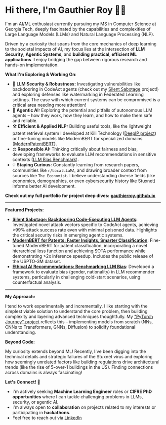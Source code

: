 # Hi there, I'm Gauthier Roy 👋🔭

I'm an AI/ML enthusiast currently pursuing my MS in Computer Science at Georgia Tech, deeply fascinated by the capabilities and complexities of Large Language Models (LLMs) and Natural Language Processing (NLP).

Driven by a curiosity that spans from the core mechanics of deep learning to the societal impacts of AI, my focus lies at the intersection of **LLM Security**, **Agentic Systems**, and **building practical, efficient ML applications**. I enjoy bridging the gap between rigorous research and hands-on implementation.

**What I'm Exploring & Working On:**

*   🧠 **LLM Security & Robustness:** Investigating vulnerabilities like backdooring in CodeAct agents (check out my [Silent Sabotage](https://gauthierroy.github.io/portfolio/silent-sabotage/) project!) and exploring defenses like watermarking in Federated Learning settings. The ease with which current systems can be compromised is a critical area needing more attention!
*   🤖 **Agentic AI:** Exploring the potential and pitfalls of autonomous LLM agents – how they work, how they learn, and how to make them safe and reliable.
*   🛠️ **Efficient & Applied NLP:** Building useful tools, like the lightweight patent retrieval system I developed at Kili Technology ([DeepIP project](https://gauthierroy.github.io/portfolio/deepip-patent-ai/)) or fine-tuning models like ModernBERT for specialized domains ([ModernPatentBERT](https://gauthierroy.github.io/portfolio/modernbert-patents/)).
*   ⚖️ **Responsible AI:** Thinking critically about fairness and bias, developing frameworks to evaluate LLM recommendations in sensitive contexts ([LLM Bias Benchmark](https://gauthierroy.github.io/portfolio/llm-rec-bias/)).
*   💡 **Staying Curious:** Constantly learning from research papers, communities like `r/LocalLLaMA`, and drawing broader context from sources like `The Economist`. I believe understanding diverse fields (like economics, demographics, or even cybersecurity history like Stuxnet) informs better AI development.

**Check out my full portfolio for project deep dives:** **[gauthierroy.github.io](https://gauthierroy.github.io/)**

---

**Featured Projects:**

*   **[Silent Sabotage: Backdooring Code-Executing LLM Agents](https://gauthierroy.github.io/portfolio/silent-sabotage/)**: Investigated novel attack vectors specific to CodeAct agents, achieving >99% attack success rate even with minimal poisoned data. Highlights the critical security risks in emerging agentic systems.
*   **[ModernBERT for Patents: Faster Insights, Smarter Classification](https://gauthierroy.github.io/portfolio/modernbert-patents/)**: Fine-tuned ModernBERT for patent classification, incorporating a novel hierarchical loss function and achieving SOTA performance while demonstrating >2x inference speedup. Includes the public release of the USPTO-3M dataset.
*   **[Ethical AI Recommendations: Benchmarking LLM Bias](https://gauthierroy.github.io/portfolio/llm-rec-bias/)**: Developed a framework to evaluate bias (gender, nationality) in LLM recommender systems, particularly in challenging cold-start scenarios, using counterfactual analysis.

---

**My Approach:**

I tend to work experimentally and incrementally. I like starting with the simplest viable solution to understand the core problem, then building complexity and layering advanced techniques thoughtfully. My ["PyTorch Journey" project](https://github.com/GauthierRoy/DL_Implementations) reflects this – implementing models from scratch (NNs, CNNs to Transformers, GNNs, Diffusion) to solidify foundational understanding.

**Beyond Code:**

My curiosity extends beyond ML! Recently, I've been digging into the technical details and strategic failures of the Stuxnet virus and exploring how seemingly unrelated factors like building regulations drive architectural trends (like the rise of 5-over-1 buildings in the US). Finding connections across domains is always fascinating!

**Let's Connect!** 🤝

*   I'm actively seeking **Machine Learning Engineer** roles or **CIFRE PhD opportunities** where I can tackle challenging problems in LLMs, security, or agentic AI.
*   I'm always open to **collaboration** on projects related to my interests or participating in **hackathons**.
*   Feel free to reach out via [LinkedIn](https://www.linkedin.com/in/gauthier--roy/)
